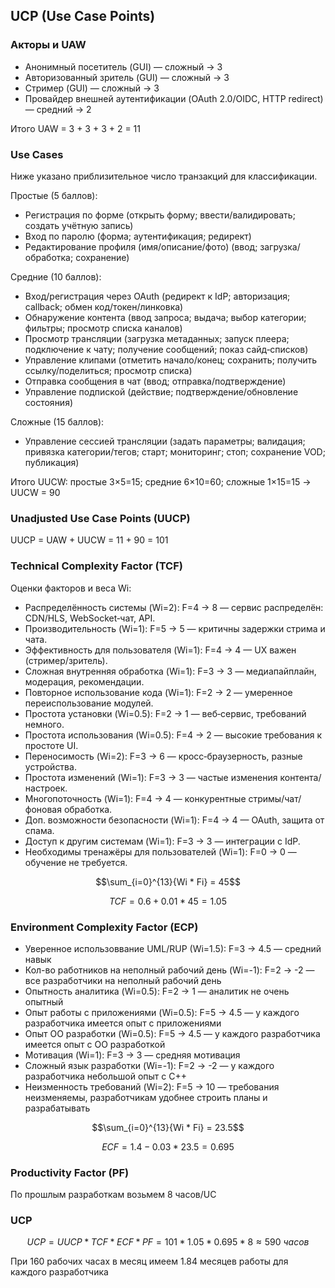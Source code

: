 ## UCP (Use Case Points)

### Акторы и UAW

- Анонимный посетитель (GUI) — сложный -> 3
- Авторизованный зритель (GUI) — сложный -> 3
- Стример (GUI) — сложный -> 3
- Провайдер внешней аутентификации (OAuth 2.0/OIDC, HTTP redirect) — средний -> 2

Итого UAW = 3 + 3 + 3 + 2 = 11

### Use Cases

Ниже указано приблизительное число транзакций для классификации.

Простые (5 баллов):
- Регистрация по форме (открыть форму; ввести/валидировать; создать учётную запись)
- Вход по паролю (форма; аутентификация; редирект)
- Редактирование профиля (имя/описание/фото) (ввод; загрузка/обработка; сохранение)

Средние (10 баллов):
- Вход/регистрация через OAuth (редирект к IdP; авторизация; callback; обмен код/токен/линковка)
- Обнаружение контента (ввод запроса; выдача; выбор категории; фильтры; просмотр списка каналов)
- Просмотр трансляции (загрузка метаданных; запуск плеера; подключение к чату; получение сообщений; показ сайд‑списков)
- Управление клипами (отметить начало/конец; сохранить; получить ссылку/поделиться; просмотр списка)
- Отправка сообщения в чат (ввод; отправка/подтверждение)
- Управление подпиской (действие; подтверждение/обновление состояния)

Сложные (15 баллов):
- Управление сессией трансляции (задать параметры; валидация; привязка категории/тегов; старт; мониторинг; стоп; сохранение VOD; публикация)

Итого UUCW: простые 3×5=15; средние 6×10=60; сложные 1×15=15 -> UUCW = 90

### Unadjusted Use Case Points (UUCP)

UUCP = UAW + UUCW = 11 + 90 = 101

### Technical Complexity Factor (TCF)

Оценки факторов и веса Wi:
- Распределённость системы (Wi=2): F=4 -> 8 — сервис распределён: CDN/HLS, WebSocket‑чат, API.
- Производительность (Wi=1): F=5 -> 5 — критичны задержки стрима и чата.
- Эффективность для пользователя (Wi=1): F=4 -> 4 — UX важен (стример/зритель).
- Сложная внутренняя обработка (Wi=1): F=3 -> 3 — медиапайплайн, модерация, рекомендации.
- Повторное использование кода (Wi=1): F=2 -> 2 — умеренное переиспользование модулей.
- Простота установки (Wi=0.5): F=2 -> 1 — веб‑сервис, требований немного.
- Простота использования (Wi=0.5): F=4 -> 2 — высокие требования к простоте UI.
- Переносимость (Wi=2): F=3 -> 6 — кросс‑браузерность, разные устройства.
- Простота изменений (Wi=1): F=3 -> 3 — частые изменения контента/настроек.
- Многопоточность (Wi=1): F=4 -> 4 — конкурентные стримы/чат/фоновая обработка.
- Доп. возможности безопасности (Wi=1): F=4 -> 4 — OAuth, защита от спама.
- Доступ к другим системам (Wi=1): F=3 -> 3 — интеграции с IdP.
- Необходимы тренажёры для пользователей (Wi=1): F=0 -> 0 — обучение не требуется.

$$\sum_{i=0}^{13}{Wi * Fi} = 45$$


$$TCF = 0.6 + 0.01 * 45 = 1.05$$

### Environment Complexity Factor (ECP)

- Уверенное использоввание UML/RUP (Wi=1.5): F=3 -> 4.5 — средний навык
- Кол-во работников на неполный рабочий день (Wi=-1): F=2 -> -2 — все разработчики на неполный рабочий день
- Опытность аналитика (Wi=0.5): F=2 -> 1 — аналитик не очень опытный
- Опыт работы с приложениями (Wi=0.5): F=5 -> 4.5 — у каждого разработчика имеется опыт с приложениями
- Опыт ОО разработки (Wi=0.5): F=5 -> 4.5 — у каждого разработчика имеется опыт с ОО разработкой
- Мотивация (Wi=1): F=3 -> 3 — средняя мотивация
- Сложный язык разработки (Wi=-1): F=2 -> -2 — у каждого разработчика небольшой опыт с C++
- Неизменность требований (Wi=2): F=5 -> 10 — требования неизменяемы, разработчикам удобнее строить планы и разрабатывать

$$\sum_{i=0}^{13}{Wi * Fi} = 23.5$$

$$ECF = 1.4 - 0.03 * 23.5 = 0.695$$

### Productivity Factor (PF)

По прошлым разработкам возьмем 8 часов/UC

### UCP 

$$UCP = UUCP * TCF * ECF * PF = 101 * 1.05 * 0.695 * 8 \approx 590 \ часов $$

При $160$ рабочих часах в месяц имеем $1.84$ месяцев работы для каждого разработчика
